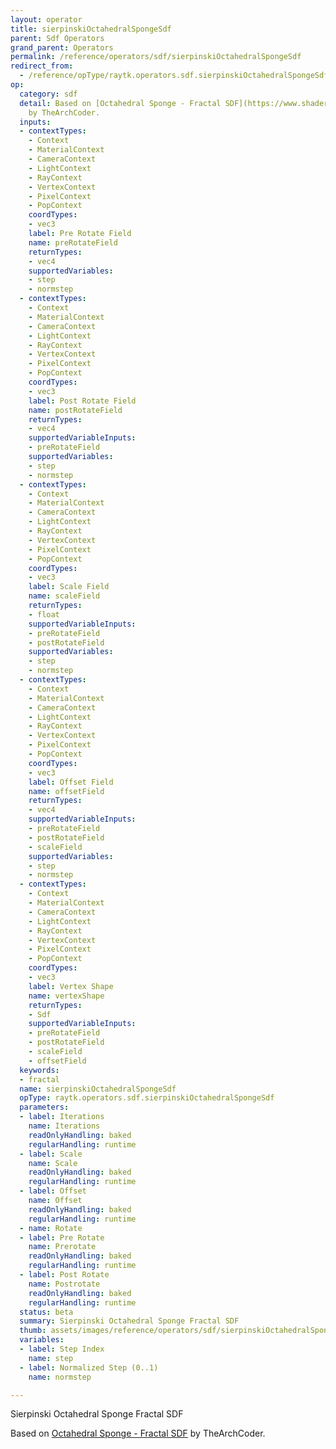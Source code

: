 ```yaml
---
layout: operator
title: sierpinskiOctahedralSpongeSdf
parent: Sdf Operators
grand_parent: Operators
permalink: /reference/operators/sdf/sierpinskiOctahedralSpongeSdf
redirect_from:
  - /reference/opType/raytk.operators.sdf.sierpinskiOctahedralSpongeSdf/
op:
  category: sdf
  detail: Based on [Octahedral Sponge - Fractal SDF](https://www.shadertoy.com/view/Wc2GWG)
    by TheArchCoder.
  inputs:
  - contextTypes:
    - Context
    - MaterialContext
    - CameraContext
    - LightContext
    - RayContext
    - VertexContext
    - PixelContext
    - PopContext
    coordTypes:
    - vec3
    label: Pre Rotate Field
    name: preRotateField
    returnTypes:
    - vec4
    supportedVariables:
    - step
    - normstep
  - contextTypes:
    - Context
    - MaterialContext
    - CameraContext
    - LightContext
    - RayContext
    - VertexContext
    - PixelContext
    - PopContext
    coordTypes:
    - vec3
    label: Post Rotate Field
    name: postRotateField
    returnTypes:
    - vec4
    supportedVariableInputs:
    - preRotateField
    supportedVariables:
    - step
    - normstep
  - contextTypes:
    - Context
    - MaterialContext
    - CameraContext
    - LightContext
    - RayContext
    - VertexContext
    - PixelContext
    - PopContext
    coordTypes:
    - vec3
    label: Scale Field
    name: scaleField
    returnTypes:
    - float
    supportedVariableInputs:
    - preRotateField
    - postRotateField
    supportedVariables:
    - step
    - normstep
  - contextTypes:
    - Context
    - MaterialContext
    - CameraContext
    - LightContext
    - RayContext
    - VertexContext
    - PixelContext
    - PopContext
    coordTypes:
    - vec3
    label: Offset Field
    name: offsetField
    returnTypes:
    - vec4
    supportedVariableInputs:
    - preRotateField
    - postRotateField
    - scaleField
    supportedVariables:
    - step
    - normstep
  - contextTypes:
    - Context
    - MaterialContext
    - CameraContext
    - LightContext
    - RayContext
    - VertexContext
    - PixelContext
    - PopContext
    coordTypes:
    - vec3
    label: Vertex Shape
    name: vertexShape
    returnTypes:
    - Sdf
    supportedVariableInputs:
    - preRotateField
    - postRotateField
    - scaleField
    - offsetField
  keywords:
  - fractal
  name: sierpinskiOctahedralSpongeSdf
  opType: raytk.operators.sdf.sierpinskiOctahedralSpongeSdf
  parameters:
  - label: Iterations
    name: Iterations
    readOnlyHandling: baked
    regularHandling: runtime
  - label: Scale
    name: Scale
    readOnlyHandling: baked
    regularHandling: runtime
  - label: Offset
    name: Offset
    readOnlyHandling: baked
    regularHandling: runtime
  - name: Rotate
  - label: Pre Rotate
    name: Prerotate
    readOnlyHandling: baked
    regularHandling: runtime
  - label: Post Rotate
    name: Postrotate
    readOnlyHandling: baked
    regularHandling: runtime
  status: beta
  summary: Sierpinski Octahedral Sponge Fractal SDF
  thumb: assets/images/reference/operators/sdf/sierpinskiOctahedralSpongeSdf_thumb.png
  variables:
  - label: Step Index
    name: step
  - label: Normalized Step (0..1)
    name: normstep

---
```



Sierpinski Octahedral Sponge Fractal SDF

Based on [Octahedral Sponge - Fractal SDF](https://www.shadertoy.com/view/Wc2GWG) by TheArchCoder.